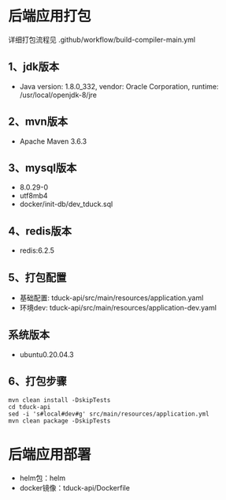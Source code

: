 # 后端应用打包

详细打包流程见 .github/workflow/build-compiler-main.yml

## 1、jdk版本
+ Java version: 1.8.0_332, vendor: Oracle Corporation, runtime: /usr/local/openjdk-8/jre

## 2、mvn版本
+ Apache Maven 3.6.3

## 3、mysql版本
+ 8.0.29-0
+ utf8mb4
+ docker/init-db/dev_tduck.sql

## 4、redis版本
+ redis:6.2.5

## 5、打包配置
+ 基础配置: tduck-api/src/main/resources/application.yaml
+ 环境dev: tduck-api/src/main/resources/application-dev.yaml

## 系统版本
+ ubuntu0.20.04.3

## 6、打包步骤
```shell
mvn clean install -DskipTests
cd tduck-api
sed -i 's#local#dev#g' src/main/resources/application.yml
mvn clean package -DskipTests
```

# 后端应用部署
+ helm包：helm
+ docker镜像：tduck-api/Dockerfile
